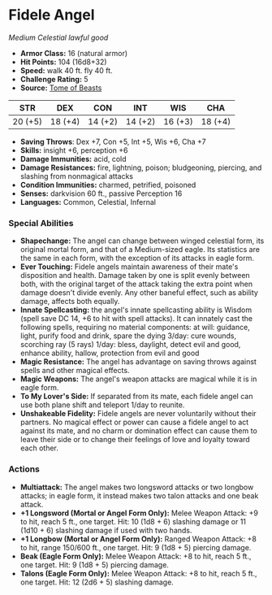 # Fidele Angel

*Medium* *Celestial* *lawful good*

- **Armor Class:** 16 (natural armor)
- **Hit Points:** 104 (16d8+32)
- **Speed:** walk 40 ft. fly 40 ft.
- **Challenge Rating:** 5
- **Source:** [Tome of Beasts](https://koboldpress.com/kpstore/product/tome-of-beasts-for-5th-edition-print/)

| STR | DEX | CON | INT | WIS | CHA |
| --- | --- | --- | --- | --- | --- |
| 20 (+5) | 18 (+4) | 14 (+2) | 14 (+2) | 16 (+3) | 18 (+4) |

- **Saving Throws**: Dex +7, Con +5, Int +5, Wis +6, Cha +7
- **Skills:** insight +6, perception +6
- **Damage Immunities:** acid, cold
- **Damage Resistances:** fire, lightning, poison; bludgeoning, piercing, and slashing from nonmagical attacks
- **Condition Immunities:** charmed, petrified, poisoned
- **Senses:** darkvision 60 ft., passive Perception 16
- **Languages:** Common, Celestial, Infernal
### Special Abilities
- **Shapechange:** The angel can change between winged celestial form, its original mortal form, and that of a Medium-sized eagle. Its statistics are the same in each form, with the exception of its attacks in eagle form.
- **Ever Touching:** Fidele angels maintain awareness of their mate's disposition and health. Damage taken by one is split evenly between both, with the original target of the attack taking the extra point when damage doesn't divide evenly. Any other baneful effect, such as ability damage, affects both equally.
- **Innate Spellcasting:** the angel's innate spellcasting ability is Wisdom (spell save DC 14, +6 to hit with spell attacks). It can innately cast the following spells, requiring no material components:  at will: guidance, light, purify food and drink, spare the dying  3/day: cure wounds, scorching ray (5 rays)  1/day: bless, daylight, detect evil and good, enhance ability, hallow, protection from evil and good
- **Magic Resistance:** The angel has advantage on saving throws against spells and other magical effects.
- **Magic Weapons:** The angel's weapon attacks are magical while it is in eagle form.
- **To My Lover's Side:** If separated from its mate, each fidele angel can use both plane shift and teleport 1/day to reunite.
- **Unshakeable Fidelity:** Fidele angels are never voluntarily without their partners. No magical effect or power can cause a fidele angel to act against its mate, and no charm or domination effect can cause them to leave their side or to change their feelings of love and loyalty toward each other.
### Actions
- **Multiattack:** The angel makes two longsword attacks or two longbow attacks; in eagle form, it instead makes two talon attacks and one beak attack.
- **+1 Longsword (Mortal or Angel Form Only):** Melee Weapon Attack: +9 to hit, reach 5 ft., one target. Hit: 10 (1d8 + 6) slashing damage or 11 (1d10 + 6) slashing damage if used with two hands.
- **+1 Longbow (Mortal or Angel Form Only):** Ranged Weapon Attack: +8 to hit, range 150/600 ft., one target. Hit: 9 (1d8 + 5) piercing damage.
- **Beak (Eagle Form Only):** Melee Weapon Attack: +8 to hit, reach 5 ft., one target. Hit: 9 (1d8 + 5) piercing damage.
- **Talons (Eagle Form Only):** Melee Weapon Attack: +8 to hit, reach 5 ft., one target. Hit: 12 (2d6 + 5) slashing damage.
